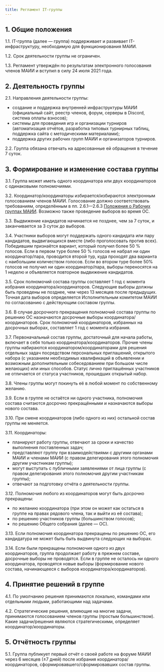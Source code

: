 ```yaml
---
title: Регламент IT-группы
---
```


## 1. Общие положения

1.1. IT-группа (далее — группа) поддерживает и развивает IT-инфраструктуру, необходимую для функционирования МАИИ.

1.2. Срок деятельности группы не ограничен.

1.3. Регламент утверждён по результатам электронного голосования членов МАИИ и вступил в силу 24 июля 2021 года.

## 2. Деятельность группы

2.1. Направления деятельности группы:

- создание и поддержка внутренней инфраструктуры МАИИ (официальный сайт, реестр членов, форум, серверы в Discord, система оплаты взносов);
- системы для проведения игр и организации турниров (автоматизация отчётов, разработка типовых турнирных таблиц, поддержка сайта с методическими материалами);
- поддержка других рабочих групп МАИИ и организаторов турниров.

2.2. Группа обязана отвечать на адресованные ей обращения в течение 7 суток.

## 3. Формирование и изменение состава группы

3.1. Группа может иметь одного координатора или двух координаторов с одинаковыми полномочиями.

3.2. Координатор/координаторы избирается/избираются электронным голосованием членов МАИИ. Голосование должно соответствовать требованиям, определённым в пп. 2.6.1—2.6.3 [Положения о Рабочих группах МАИИ](https://www.chgk.info/docs/2021-07-04-polozhenie-o-rabochih-gruppah-maii/). Возможно также проведение выборов во время ОС.

3.3. Выдвижение кандидатов начинается не позднее, чем за 7 суток, и заканчивается за 3 суток до выборов.

3.4. Участники выборов могут поддержать одного кандидата или пару кандидатов, выдвигающихся вместе (либо проголосовать против всех). Победившим признаётся вариант, который получил более 50 % голосов. Если в первом туре более 50 % голосов не набрал ни один координатор/пара, проводится второй тур, куда проходят два варианта с наибольшим количеством голосов. Если во втором туре более 50% голосов не получил ни один координатор/пара, выборы переносятся на 1 неделю и объявляется повторное выдвижение кандидатов.

3.5. Срок полномочий состава группы составляет 1 год с момента избрания координатора/координаторов. Следующие выборы должны быть проведены не позднее, чем через 13 месяцев после предыдущих. Точная дата выборов определяется Исполнительным комитетом МАИИ по согласованию с действующим составом группы.

3.6. В случае досрочного прекращения полномочий состава группы по решению ОС назначаются досрочные выборы координатора/координаторов. Срок полномочий координаторов, избранных на досрочных выборах, составляет 1 год с момента избрания.

3.7. Первоначальный состав группы, достаточный для начала работы, включает в себя только координатора/координаторов. Прочие члены группы набираются координатором/координаторами для решения отдельных задач посредством персональных приглашений, открытого набора (с указанием необходимых квалификаций в объявлении и возможным дополнительным собеседованием при большом числе желающих) или иных способов. Статус лично приглашённых участников не отличается от статуса участников, прошедших открытый набор.

3.8. Члены группы могут покинуть её в любой момент по собственному желанию.

3.9. Если в группе не остаётся ни одного участника, полномочия состава считаются досрочно прекращёнными и назначаются выборы нового состава.

3.10. При смене координаторов (либо одного из них) остальной состав группы не меняется.

3.11. Координаторы:
- планируют работу группы, отвечают за сроки и качество выполнения поставленных задач;
- представляют группу при взаимодействиями с другими органами МАИИ и членами МАИИ (с правом делегирования этого полномочия другим участникам группы);
- могут выступать с публичными заявлениями от лица группы (с правом делегирования этого полномочия другим участникам группы);
- отвечают за подготовку отчёта о деятельности группы.

3.12. Полномочия любого из координаторов могут быть досрочно прекращены:
- по желанию координатора (при этом он может как остаться в группе на правах рядового члена, так и выйти из её состава);
- по решению участников группы (большинством голосов);
- по решению Общего собрания (далее — ОС).

3.13. Если полномочия координатора прекращены по решению ОС, его кандидатура не может быть быть выдвинута следующих на выборах.

3.14. Если были прекращены полномочия одного из двух координаторов, группа продолжает работу в прежнем составе, досрочные выборы не проводятся. Если в группе не осталось ни одного координатора, проводятся новые выборы (формирование нового состава, начинающееся с выборов координатора/координаторов).

## 4. Принятие решений в группе

4.1. По умолчанию решения принимаются локально, командами или отдельными людьми, работающими над задачами.

4.2. Стратегические решения, влияющие на многие задачи, принимаются голосованием членов группы (простым большинством). Какие задачи/решения являются стратегическими, определяет координатор/координаторы.

## 5. Отчётность группы

5.1. Группа публикует первый отчёт о своей работе  на форуме МАИИ через 6 месяцев (±7 дней) после избрания координатора/координаторов, сформировавшего/cформировавших состав группы.